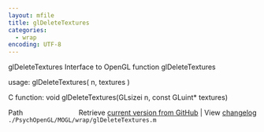 ```yaml
---
layout: mfile
title: glDeleteTextures
categories:
  - wrap
encoding: UTF-8
---
```


glDeleteTextures  Interface to OpenGL function glDeleteTextures

usage:  glDeleteTextures\( n, textures \)

C function:  void glDeleteTextures\(GLsizei n, const GLuint\* textures\)


<div class="code_header" style="text-align:right;">
  <span style="float:left;">Path&nbsp;&nbsp;</span> <span class="counter">Retrieve <a href=
  "https://raw.github.com/Psychtoolbox-3/Psychtoolbox-3/beta/./PsychOpenGL/MOGL/wrap/glDeleteTextures.m">current version from GitHub</a> | View <a href=
  "https://github.com/Psychtoolbox-3/Psychtoolbox-3/commits/beta/./PsychOpenGL/MOGL/wrap/glDeleteTextures.m">changelog</a></span>
</div>
<div class="code">
  <code>./PsychOpenGL/MOGL/wrap/glDeleteTextures.m</code>
</div>
